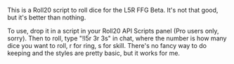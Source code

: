 This is a Roll20 script to roll dice for the L5R FFG Beta. It's not that good, but it's better than nothing.

To use, drop it in a script in your Roll20 API Scripts panel (Pro users only, sorry). Then to roll, type "!l5r 3r 3s" in chat, where the number is how many dice you want to roll, r for ring, s for skill. There's no fancy way to do keeping and the styles are pretty basic, but it works for me.